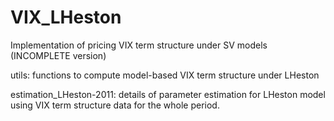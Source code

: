 # VIX_LHeston
Implementation of pricing VIX term structure under SV models (INCOMPLETE version)

utils: functions to compute model-based VIX term structure under LHeston

estimation_LHeston-2011: details of parameter estimation for LHeston model using VIX term structure data for the whole period.

